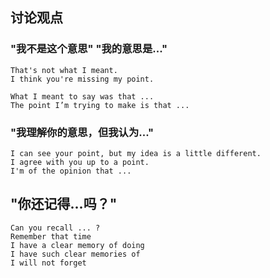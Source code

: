 ## 讨论观点

### "我不是这个意思" "我的意思是..."

    That's not what I meant.
    I think you're missing my point.
    
    What I meant to say was that ... 
    The point I’m trying to make is that ...
    
### "我理解你的意思，但我认为..."
    
    I can see your point, but my idea is a little different.
    I agree with you up to a point.
    I'm of the opinion that ...

## "你还记得...吗？"
    
    Can you recall ... ?
    Remember that time
    I have a clear memory of doing
    I have such clear memories of 
    I will not forget